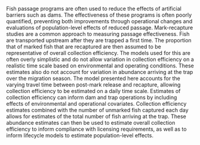 Fish passage programs are often used to reduce the effects of artificial barriers such as dams. The effectiveness of these programs is often poorly quantified, preventing both improvements through operational changes and evaluations of population-level effects of reduced passage. Mark-recapture studies are a common approach to measuring passage effectiveness. Fish are transported upstream after they are trapped a first time. The proportion that of marked fish that are recaptured are then assumed to be representative of overall collection efficiency. The models used for this are often overly simplistic and do not allow variation in collection efficiency on a realistic time scale based on environmental and operating conditions. These estimates also do not account for variation in abundance arriving at the trap over the migration season. The model presented here accounts for the varying travel time between post-mark release and recapture, allowing collection efficiency to be estimated on a daily time scale. Estimates of collection efficiency can inform dam and trap operations by including effects of environmental and operational covariates. Collection efficiency estimates combined with the number of unmarked fish captured each day allows for estimates of the total number of fish arriving at the trap. These abundance estimates can then be used to estimate overall collection efficiency to inform compliance with licensing requirements, as well as to inform lifecycle models to estimate population-level effects.

